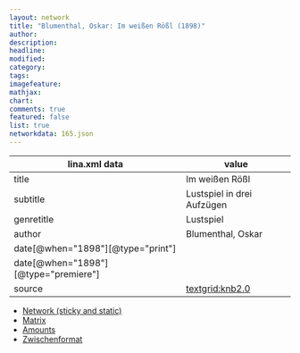 ```yaml
---
layout: network
title: "Blumenthal, Oskar: Im weißen Rößl (1898)"
author:
description:
headline:
modified:
category:
tags:
imagefeature: 
mathjax: 
chart: 
comments: true
featured: false
list: true
networkdata: 165.json
---
```

lina.xml data  | value
------------- | -------------
title|Im weißen Rößl
subtitle|Lustspiel in drei Aufzügen
genretitle|Lustspiel
author|Blumenthal, Oskar
date[@when="1898"][@type="print"]|
date[@when="1898"][@type="premiere"]|
source|[textgrid:knb2.0](https://textgridlab.org/1.0/tgcrud-public/rest/textgrid:knb2.0/data)



* [Network (sticky and static)](/network165)
* [Matrix](/matrix165)
* [Amounts](/amounts165)
* [Zwischenformat](/lina165 )
